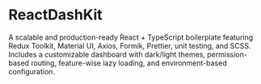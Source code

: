 # ReactDashKit
A scalable and production-ready React + TypeScript boilerplate featuring Redux Toolkit, Material UI, Axios, Formik, Prettier, unit testing, and SCSS. Includes a customizable dashboard with dark/light themes, permission-based routing, feature-wise lazy loading, and environment-based configuration.
